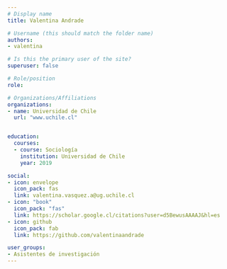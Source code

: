 ```yaml
---
# Display name
title: Valentina Andrade

# Username (this should match the folder name)
authors:
- valentina

# Is this the primary user of the site?
superuser: false

# Role/position
role: 

# Organizations/Affiliations
organizations:
- name: Universidad de Chile
  url: "www.uchile.cl"


education:
  courses:
  - course: Sociología
    institution: Universidad de Chile 
    year: 2019

social:
- icon: envelope
  icon_pack: fas
  link: valentina.vasquez.a@ug.uchile.cl
- icon: "book"
  icon_pack: "fas"
  link: https://scholar.google.cl/citations?user=d5BewusAAAAJ&hl=es
- icon: github
  icon_pack: fab
  link: https://github.com/valentinaandrade

user_groups:
- Asistentes de investigación
---
```


